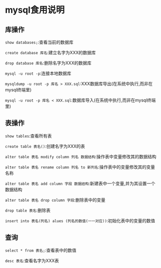 # mysql食用说明

## 库操作
`show databases;`:查看当前的数据库

`create database 库名`:建立名字为XXX的数据库

`drop database 库名`:删除名字为XXX的数据库

`mysql -u root -p`:连接本地数据库

`mysqldump -u root -p 库名 > XXX.sql`:XXX数据库导出(在系统中执行,而非在mysql终端里)

`mysql -u root -p 库名 < XXX.sql`:数据库导入(在系统中执行,而非在mysql终端里)

## 表操作

`show tables`:查看所有表

`create table 表名()`:创建名字为XXX的表

`alter table 表名 modify column 列名 数据结构`:操作表中变量修改其的数据结构

`alter table 表名 rename column 列名 to 新列名`:操作表中的变量修改其的变量名称

`alter table 表名 add column 字段 数据结构`:新建表中一个变量,并为其设置一个数据结构

`alter table 表名 drop column 字段`:删除表中的变量

`drop table 表名`:删除表

`insert into 表名(列名) alues (列名的数值(一一对应))`:初始化表中的变量的数值

<!-- `\connect root@localhost`:连接本地数据库 -->

## 查询

`select * from 表名;`:查看表中的数值

`desc 表名`:查看名字为XXX表